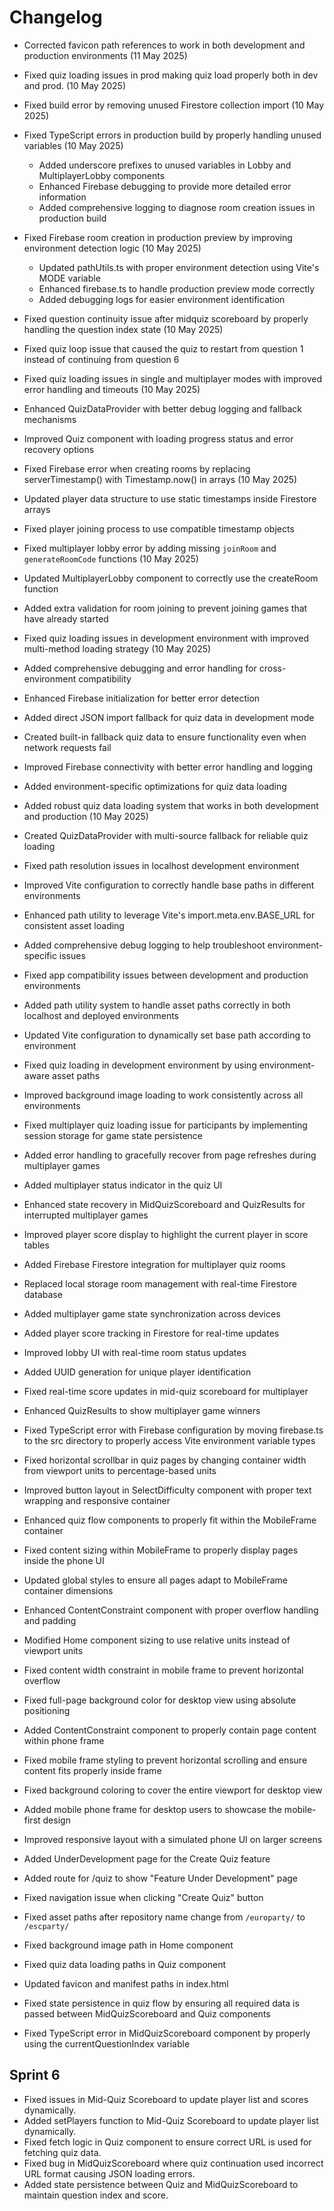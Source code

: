 # Changelog

<!-- Add your changes at the top -->
- Corrected favicon path references to work in both development and production environments (11 May 2025)

- Fixed quiz loading issues in prod making quiz load properly both in dev and prod. (10 May 2025)


- Fixed build error by removing unused Firestore collection import (10 May 2025)

- Fixed TypeScript errors in production build by properly handling unused variables (10 May 2025)
  - Added underscore prefixes to unused variables in Lobby and MultiplayerLobby components 
  - Enhanced Firebase debugging to provide more detailed error information
  - Added comprehensive logging to diagnose room creation issues in production build

- Fixed Firebase room creation in production preview by improving environment detection logic (10 May 2025)
  - Updated pathUtils.ts with proper environment detection using Vite's MODE variable
  - Enhanced firebase.ts to handle production preview mode correctly
  - Added debugging logs for easier environment identification

- Fixed question continuity issue after midquiz scoreboard by properly handling the question index state (10 May 2025)
- Fixed quiz loop issue that caused the quiz to restart from question 1 instead of continuing from question 6

- Fixed quiz loading issues in single and multiplayer modes with improved error handling and timeouts (10 May 2025)
- Enhanced QuizDataProvider with better debug logging and fallback mechanisms
- Improved Quiz component with loading progress status and error recovery options

- Fixed Firebase error when creating rooms by replacing serverTimestamp() with Timestamp.now() in arrays (10 May 2025)
- Updated player data structure to use static timestamps inside Firestore arrays
- Fixed player joining process to use compatible timestamp objects

- Fixed multiplayer lobby error by adding missing `joinRoom` and `generateRoomCode` functions (10 May 2025)
- Updated MultiplayerLobby component to correctly use the createRoom function
- Added extra validation for room joining to prevent joining games that have already started

- Fixed quiz loading issues in development environment with improved multi-method loading strategy (10 May 2025)
- Added comprehensive debugging and error handling for cross-environment compatibility 
- Enhanced Firebase initialization for better error detection
- Added direct JSON import fallback for quiz data in development mode
- Created built-in fallback quiz data to ensure functionality even when network requests fail
- Improved Firebase connectivity with better error handling and logging
- Added environment-specific optimizations for quiz data loading

- Added robust quiz data loading system that works in both development and production (10 May 2025)
- Created QuizDataProvider with multi-source fallback for reliable quiz loading
- Fixed path resolution issues in localhost development environment 
- Improved Vite configuration to correctly handle base paths in different environments
- Enhanced path utility to leverage Vite's import.meta.env.BASE_URL for consistent asset loading
- Added comprehensive debug logging to help troubleshoot environment-specific issues

- Fixed app compatibility issues between development and production environments
- Added path utility system to handle asset paths correctly in both localhost and deployed environments
- Updated Vite configuration to dynamically set base path according to environment
- Fixed quiz loading in development environment by using environment-aware asset paths
- Improved background image loading to work consistently across all environments

- Fixed multiplayer quiz loading issue for participants by implementing session storage for game state persistence
- Added error handling to gracefully recover from page refreshes during multiplayer games
- Added multiplayer status indicator in the quiz UI
- Enhanced state recovery in MidQuizScoreboard and QuizResults for interrupted multiplayer games
- Improved player score display to highlight the current player in score tables

- Added Firebase Firestore integration for multiplayer quiz rooms
- Replaced local storage room management with real-time Firestore database
- Added multiplayer game state synchronization across devices
- Added player score tracking in Firestore for real-time updates
- Improved lobby UI with real-time room status updates
- Added UUID generation for unique player identification
- Fixed real-time score updates in mid-quiz scoreboard for multiplayer
- Enhanced QuizResults to show multiplayer game winners

- Fixed TypeScript error with Firebase configuration by moving firebase.ts to the src directory to properly access Vite environment variable types
- Fixed horizontal scrollbar in quiz pages by changing container width from viewport units to percentage-based units
- Improved button layout in SelectDifficulty component with proper text wrapping and responsive container
- Enhanced quiz flow components to properly fit within the MobileFrame container
- Fixed content sizing within MobileFrame to properly display pages inside the phone UI
- Updated global styles to ensure all pages adapt to MobileFrame container dimensions
- Enhanced ContentConstraint component with proper overflow handling and padding
- Modified Home component sizing to use relative units instead of viewport units
- Fixed content width constraint in mobile frame to prevent horizontal overflow
- Fixed full-page background color for desktop view using absolute positioning
- Added ContentConstraint component to properly contain page content within phone frame
- Fixed mobile frame styling to prevent horizontal scrolling and ensure content fits properly inside frame
- Fixed background coloring to cover the entire viewport for desktop view
- Added mobile phone frame for desktop users to showcase the mobile-first design
- Improved responsive layout with a simulated phone UI on larger screens
- Added UnderDevelopment page for the Create Quiz feature
- Added route for /quiz to show "Feature Under Development" page
- Fixed navigation issue when clicking "Create Quiz" button

- Fixed asset paths after repository name change from `/europarty/` to `/escparty/`
- Fixed background image path in Home component
- Fixed quiz data loading paths in Quiz component
- Updated favicon and manifest paths in index.html

- Fixed state persistence in quiz flow by ensuring all required data is passed between MidQuizScoreboard and Quiz components
- Fixed TypeScript error in MidQuizScoreboard component by properly using the currentQuestionIndex variable

## Sprint 6
- Fixed issues in Mid-Quiz Scoreboard to update player list and scores dynamically.
- Added setPlayers function to Mid-Quiz Scoreboard to update player list dynamically.
- Fixed fetch logic in Quiz component to ensure correct URL is used for fetching quiz data.
- Fixed bug in MidQuizScoreboard where quiz continuation used incorrect URL format causing JSON loading errors.
- Added state persistence between Quiz and MidQuizScoreboard to maintain question index and score.
